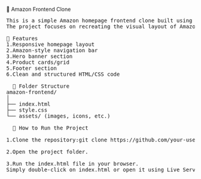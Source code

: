 🛒 Amazon Frontend Clone
<pre>
This is a simple Amazon homepage frontend clone built using only HTML and CSS. 
The project focuses on recreating the visual layout of Amazon’s website, including the header, navigation bar, banner, and product sections.

📌 Features
1.Responsive homepage layout
2.Amazon-style navigation bar
3.Hero banner section
4.Product cards/grid
5.Footer section
6.Clean and structured HTML/CSS code

  📁 Folder Structure
amazon-frontend/
│
├── index.html
├── style.css
└── assets/ (images, icons, etc.)

  🚀 How to Run the Project

1.Clone the repository:git clone https://github.com/your-username/amazon-frontend.git

2.Open the project folder.

3.Run the index.html file in your browser.
Simply double-click on index.html or open it using Live Server (if using VS Code).
</pre>
